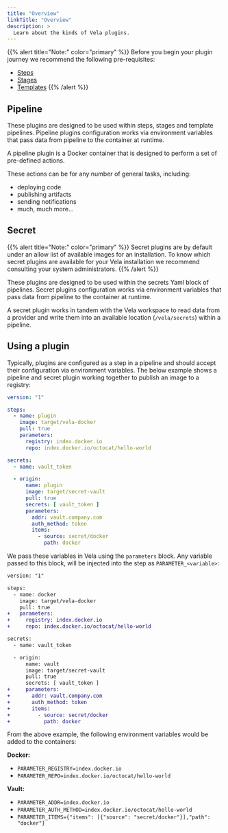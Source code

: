 ```yaml
---
title: "Overview"
linkTitle: "Overview"
description: >
  Learn about the kinds of Vela plugins.
---
```


{{% alert title="Note:" color="primary" %}}
Before you begin your plugin journey we recommend the following pre-requisites:

* [Steps](/docs/concepts/pipeline/steps/)
* [Stages](/docs/concepts/pipeline/stages/)
* [Templates](/docs/concepts/pipeline/templates/)
{{% /alert %}}

## Pipeline

These plugins are designed to be used within steps, stages and template pipelines. Pipeline plugins configuration works via environment variables that pass data from pipeline to the container at runtime. 

A pipeline plugin is a Docker container that is designed to perform a set of pre-defined actions.

These actions can be for any number of general tasks, including:

* deploying code
* publishing artifacts
* sending notifications
* much, much more...

## Secret

{{% alert title="Note:" color="primary" %}}
Secret plugins are by default under an allow list of available images for an installation. To know which secret plugins are available for your Vela installation we recommend consulting your system administrators. 
{{% /alert %}}

These plugins are designed to be used within the secrets Yaml block of pipelines. Secret plugins configuration works via environment variables that pass data from pipeline to the container at runtime. 

A secret plugin works in tandem with the Vela workspace to read data from a provider and write them into an available location (`/vela/secrets`) within a pipeline.

## Using a plugin

Typically, plugins are configured as a step in a pipeline and should accept their configuration via environment variables. The below example shows a pipeline and secret plugin working together to publish an image to a registry:

```yaml
version: "1"

steps:
  - name: plugin
    image: target/vela-docker
    pull: true
    parameters:
      registry: index.docker.io
      repo: index.docker.io/octocat/hello-world

secrets:
  - name: vault_token

  - origin:
      name: plugin
      image: target/secret-vault
      pull: true
      secrets: [ vault_token ]
      parameters:
        addr: vault.company.com
        auth_method: token
        items:
          - source: secret/docker
            path: docker   
```

We pass these variables in Vela using the `parameters` block. Any variable passed to this block, will be injected into the step as `PARAMETER_<variable>`:

```diff
version: "1"

steps:
  - name: docker
    image: target/vela-docker
    pull: true
+   parameters:
+     registry: index.docker.io
+     repo: index.docker.io/octocat/hello-world

secrets:
  - name: vault_token

  - origin:
      name: vault
      image: target/secret-vault
      pull: true
      secrets: [ vault_token ]
+     parameters:
+       addr: vault.company.com
+       auth_method: token
+       items:
+         - source: secret/docker
+           path: docker  
```

From the above example, the following environment variables would be added to the containers:

**Docker:**

* `PARAMETER_REGISTRY=index.docker.io`
* `PARAMETER_REPO=index.docker.io/octocat/hello-world`

**Vault:**

* `PARAMETER_ADDR=index.docker.io`
* `PARAMETER_AUTH_METHOD=index.docker.io/octocat/hello-world`
* `PARAMETER_ITEMS={"items": [{"source": "secret/docker"}],"path": "docker"}`